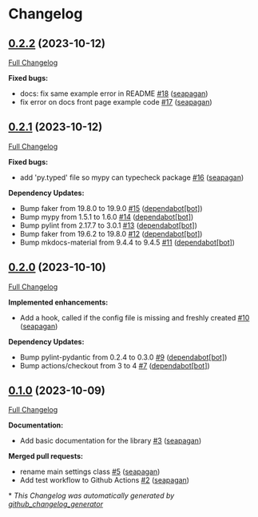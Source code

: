 # Changelog

## [0.2.2](https://github.com/seapagan/simple-toml-settings/tree/0.2.2) (2023-10-12)

[Full Changelog](https://github.com/seapagan/simple-toml-settings/compare/0.2.1...0.2.2)

**Fixed bugs:**

- docs: fix same example error in README [\#18](https://github.com/seapagan/simple-toml-settings/pull/18) ([seapagan](https://github.com/seapagan))
- fix error on docs front page example code [\#17](https://github.com/seapagan/simple-toml-settings/pull/17) ([seapagan](https://github.com/seapagan))

## [0.2.1](https://github.com/seapagan/simple-toml-settings/tree/0.2.1) (2023-10-12)

[Full Changelog](https://github.com/seapagan/simple-toml-settings/compare/0.2.0...0.2.1)

**Fixed bugs:**

- add 'py.typed' file so mypy can typecheck package [\#16](https://github.com/seapagan/simple-toml-settings/pull/16) ([seapagan](https://github.com/seapagan))

**Dependency Updates:**

- Bump faker from 19.8.0 to 19.9.0 [\#15](https://github.com/seapagan/simple-toml-settings/pull/15) ([dependabot[bot]](https://github.com/apps/dependabot))
- Bump mypy from 1.5.1 to 1.6.0 [\#14](https://github.com/seapagan/simple-toml-settings/pull/14) ([dependabot[bot]](https://github.com/apps/dependabot))
- Bump pylint from 2.17.7 to 3.0.1 [\#13](https://github.com/seapagan/simple-toml-settings/pull/13) ([dependabot[bot]](https://github.com/apps/dependabot))
- Bump faker from 19.6.2 to 19.8.0 [\#12](https://github.com/seapagan/simple-toml-settings/pull/12) ([dependabot[bot]](https://github.com/apps/dependabot))
- Bump mkdocs-material from 9.4.4 to 9.4.5 [\#11](https://github.com/seapagan/simple-toml-settings/pull/11) ([dependabot[bot]](https://github.com/apps/dependabot))

## [0.2.0](https://github.com/seapagan/simple-toml-settings/tree/0.2.0) (2023-10-10)

[Full Changelog](https://github.com/seapagan/simple-toml-settings/compare/0.1.0...0.2.0)

**Implemented enhancements:**

- Add a hook, called if the config file is missing and freshly created [\#10](https://github.com/seapagan/simple-toml-settings/pull/10) ([seapagan](https://github.com/seapagan))

**Dependency Updates:**

- Bump pylint-pydantic from 0.2.4 to 0.3.0 [\#9](https://github.com/seapagan/simple-toml-settings/pull/9) ([dependabot[bot]](https://github.com/apps/dependabot))
- Bump actions/checkout from 3 to 4 [\#7](https://github.com/seapagan/simple-toml-settings/pull/7) ([dependabot[bot]](https://github.com/apps/dependabot))

## [0.1.0](https://github.com/seapagan/simple-toml-settings/tree/0.1.0) (2023-10-09)

[Full Changelog](https://github.com/seapagan/simple-toml-settings/compare/a933cab1f2bc83ff8934211fe379dc40caae5290...0.1.0)

**Documentation:**

- Add basic documentation for the library [\#3](https://github.com/seapagan/simple-toml-settings/pull/3) ([seapagan](https://github.com/seapagan))

**Merged pull requests:**

- rename main settings class [\#5](https://github.com/seapagan/simple-toml-settings/pull/5) ([seapagan](https://github.com/seapagan))
- Add test workflow to Github Actions [\#2](https://github.com/seapagan/simple-toml-settings/pull/2) ([seapagan](https://github.com/seapagan))



\* *This Changelog was automatically generated by [github_changelog_generator](https://github.com/github-changelog-generator/github-changelog-generator)*
